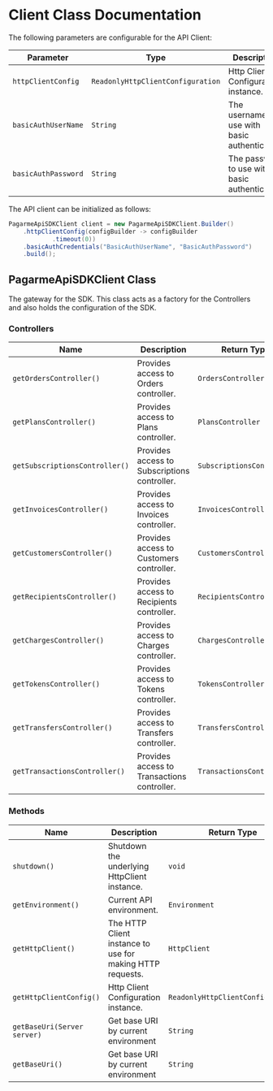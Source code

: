 
# Client Class Documentation

The following parameters are configurable for the API Client:

| Parameter | Type | Description |
|  --- | --- | --- |
| `httpClientConfig` | `ReadonlyHttpClientConfiguration` | Http Client Configuration instance. |
| `basicAuthUserName` | `String` | The username to use with basic authentication |
| `basicAuthPassword` | `String` | The password to use with basic authentication |

The API client can be initialized as follows:

```java
PagarmeApiSDKClient client = new PagarmeApiSDKClient.Builder()
    .httpClientConfig(configBuilder -> configBuilder
            .timeout(0))
    .basicAuthCredentials("BasicAuthUserName", "BasicAuthPassword")
    .build();
```

## PagarmeApiSDKClient Class

The gateway for the SDK. This class acts as a factory for the Controllers and also holds the configuration of the SDK.

### Controllers

| Name | Description | Return Type |
|  --- | --- | --- |
| `getOrdersController()` | Provides access to Orders controller. | `OrdersController` |
| `getPlansController()` | Provides access to Plans controller. | `PlansController` |
| `getSubscriptionsController()` | Provides access to Subscriptions controller. | `SubscriptionsController` |
| `getInvoicesController()` | Provides access to Invoices controller. | `InvoicesController` |
| `getCustomersController()` | Provides access to Customers controller. | `CustomersController` |
| `getRecipientsController()` | Provides access to Recipients controller. | `RecipientsController` |
| `getChargesController()` | Provides access to Charges controller. | `ChargesController` |
| `getTokensController()` | Provides access to Tokens controller. | `TokensController` |
| `getTransfersController()` | Provides access to Transfers controller. | `TransfersController` |
| `getTransactionsController()` | Provides access to Transactions controller. | `TransactionsController` |

### Methods

| Name | Description | Return Type |
|  --- | --- | --- |
| `shutdown()` | Shutdown the underlying HttpClient instance. | `void` |
| `getEnvironment()` | Current API environment. | `Environment` |
| `getHttpClient()` | The HTTP Client instance to use for making HTTP requests. | `HttpClient` |
| `getHttpClientConfig()` | Http Client Configuration instance. | `ReadonlyHttpClientConfiguration` |
| `getBaseUri(Server server)` | Get base URI by current environment | `String` |
| `getBaseUri()` | Get base URI by current environment | `String` |

